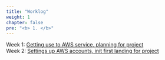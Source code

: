 ```yaml
---
title: "Worklog"
weight: 1
chapter: false
pre: "<b> 1. </b>"
---
```


Week 1: [Getting use to AWS service, planning for project](1.1-week%201%20Worklog/)  
Week 2: [Settings up AWS accounts, init first landing for project](1.2-Week%202%20Worklog/)

